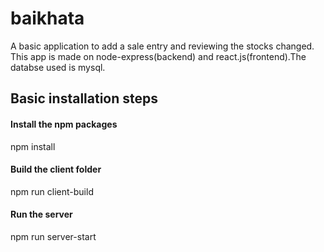 # baikhata
A basic application to add a sale entry and reviewing the stocks changed.
This app is made on node-express(backend) and react.js(frontend).The databse used is mysql.

## Basic installation steps
#### Install the npm packages
npm install

#### Build the client folder
npm run client-build

#### Run the server
npm run server-start
